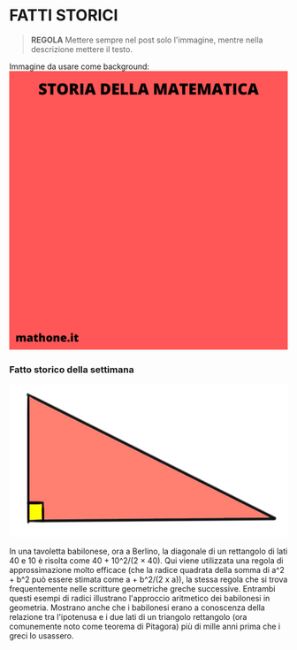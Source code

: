 # FATTI STORICI

>**REGOLA** Mettere sempre nel post solo l'immagine, mentre nella descrizione mettere il testo.

Immagine da usare come background:
![Template fatti storici](templateStoria.png)

### Fatto storico della settimana

![Trianoglo rettangolo](triangoloRettangolo.jpeg)

In una tavoletta babilonese, ora a Berlino, la diagonale di un rettangolo di lati 40 e 10 è risolta come 40 + 10^2/(2 × 40). Qui viene utilizzata una regola di approssimazione molto efficace (che la radice quadrata della somma di a^2 + b^2 può essere stimata come a + b^2/(2 x a)), la stessa regola che si trova frequentemente nelle scritture geometriche greche successive. Entrambi questi esempi di radici illustrano l'approccio aritmetico dei babilonesi in geometria. Mostrano anche che i babilonesi erano a conoscenza della relazione tra l'ipotenusa e i due lati di un triangolo rettangolo (ora comunemente noto come teorema di Pitagora) più di mille anni prima che i greci lo usassero.